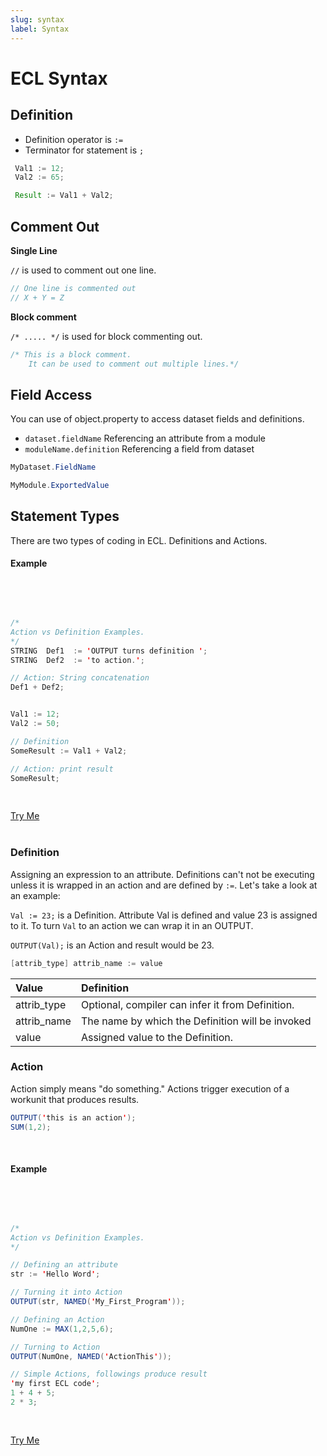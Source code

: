 ```yaml
---
slug: syntax
label: Syntax
---
```


# ECL Syntax

## Definition

- Definition operator is `:=`
- Terminator for statement is `;`

```java
 Val1 := 12;
 Val2 := 65;

 Result := Val1 + Val2;
```

## Comment Out

**Single Line**

`//` is used to comment out one line.

```java
// One line is commented out
// X + Y = Z
```

**Block comment**

`/* ..... */` is used for block commenting out.

```java
/* This is a block comment.
    It can be used to comment out multiple lines.*/
```

## Field Access

You can use of object.property to access dataset fields and definitions.

- `dataset.fieldName` Referencing an attribute from a module
- `moduleName.definition` Referencing a field from dataset

```java
MyDataset.FieldName

MyModule.ExportedValue
```

## Statement Types

There are two types of coding in ECL. Definitions and Actions.

#### Example

<br>
<pre id = "IntroExp_1">

```java
/*
Action vs Definition Examples.
*/
STRING  Def1  := 'OUTPUT turns definition ';
STRING  Def2  := 'to action.';

// Action: String concatenation
Def1 + Def2;


Val1 := 12;
Val2 := 50;

// Definition
SomeResult := Val1 + Val2;

// Action: print result
SomeResult;
```

</pre>
<a class="trybutton" href="javascript:OpenECLEditor(['IntroExp_1'])"> Try Me </a>

</br>
</br>

### Definition

Assigning an expression to an attribute. Definitions can't not be executing unless it is wrapped in an action and are defined by `:=`. Let's take a look at an example:

`Val := 23;` is a Definition. Attribute Val is defined and value 23 is assigned to it. To turn `Val` to an action we can wrap it in an OUTPUT.

`OUTPUT(Val);` is an Action and result would be 23.

```java
[attrib_type] attrib_name := value
```

| Value       | Definition                                       |
| :---------- | :----------------------------------------------- |
| attrib_type | Optional, compiler can infer it from Definition. |
| attrib_name | The name by which the Definition will be invoked |
| value       | Assigned value to the Definition.                |

### Action

Action simply means "do something." Actions trigger execution of a workunit that produces results.

```java
OUTPUT('this is an action');
SUM(1,2);
```

</br>

#### Example

<br>
<pre id = 'IntroExp_2'>

```java
/*
Action vs Definition Examples.
*/

// Defining an attribute
str := 'Hello Word';

// Turning it into Action
OUTPUT(str, NAMED('My_First_Program'));

// Defining an Action
NumOne := MAX(1,2,5,6);

// Turning to Action
OUTPUT(NumOne, NAMED('ActionThis'));

// Simple Actions, followings produce result
'my first ECL code';
1 + 4 + 5;
2 * 3;

```

</pre>
<a class="trybutton" href="javascript:OpenECLEditor(['IntroExp_2'])"> Try Me </a>

</br>
</br>
